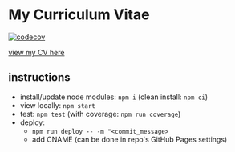# My Curriculum Vitae

[![codecov](https://codecov.io/gh/NgoJunHaoJason/new-cv/branch/develop/graph/badge.svg?token=EAJJ5U1YMC)](https://codecov.io/gh/NgoJunHaoJason/new-cv)

[view my CV here](https://ngojunhaojason.github.io)

## instructions

- install/update node modules: `npm i` (clean install: `npm ci`)
- view locally: `npm start`
- test: `npm test` (with coverage: `npm run coverage`)
- deploy:
  - `npm run deploy -- -m "<commit_message>`
  - add CNAME (can be done in repo's GitHub Pages settings)
